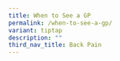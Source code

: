 ```yaml
---
title: When to See a GP
permalink: /when-to-see-a-gp/
variant: tiptap
description: ""
third_nav_title: Back Pain
---
```

